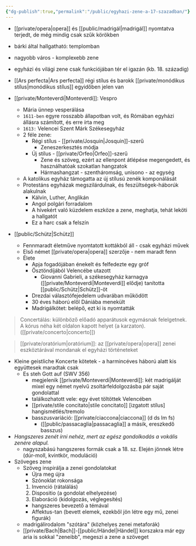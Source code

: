 ```yaml
---
{"dg-publish":true,"permalink":"/public/egyhazi-zene-a-17-szazadban/"}
---
```


-   [[private/opera\|opera]] és [[public/madrigál\|madrigál]] nyomtatva terjedt, de még mindig csak szűk körökben
-   bárki által hallgatható: templomban
-   nagyobb város - komplexebb zene
-   egyházi és világi zene csak funkciójában tér el igazán (kb. 18. századig)
-   [[Ars perfecta\|Ars perfecta]] régi stílus és barokk [[private/monódikus stílus\|monódikus stílus]] egyidőben jelen van

-   [[private/Monteverdi\|Monteverdi]]: Vespro
    -   Mária ünnep vesperálása
    -   `1611-ben` egyre rosszabb állapotban volt, és Rómában egyházi állásra számított, és erre írta meg
    -   `1613:` Velencei Szent Márk Székesegyház
    -   2 féle zene:
        -   Régi stílus - [[private/Josquin\|Josquin]]-szerű
            -   Zeneszerkesztés módja
        -   Új stílus - [[private/Orfeo\|Orfeo]]-szerű
            -   Zene és szöveg, ezért az ellenpont átlépése megengedett, és használhatóak szokatlan hangzatok
            -   Hármashangzat - szentháromság, unisono - az egység
    -   A katolikus egyház támogatta az új stílusú zenék komponálását
    -   Protestáns egyházak megszilárdulnak, és feszültségek-háborúk alakulnak
        -   Kálvin, Luther, Anglikán
        -   Angol polgári forradalom
        -   A hívekért való küzdelem eszköze a zene, meghatja, tehát leköti a hallgatót
        -   Ez a harc csak a felszín
-   [[public/Schütz\|Schütz]]
    -   Fennmaradt életműve nyomtatott kottákból áll - csak egyházi művek
    -   Első német [[private/opera\|opera]] szerzője - nem maradt fenn
    -   Élete
        -   Apja fogadójában énekelt és felfedezte egy gróf
        -   Ösztöndíjából Velencébe utazott
            -   Giovanni Gabrieli, a székesegyház karnagya ([[private/Monteverdi\|Monteverdi]] elődje) tanította [[public/Schütz\|Schütz]]-öt
        -   Drezdai választófejedelem udvarában működött
        -   30 éves háború elől Dániába menekült
        -   Madrigálkötet: belépő, ezt ki is nyomtatták

> Concertálás: különböző előadó apparátusok egymásnak felelgetnek. A kórus néha két oldalon kapott helyet (a karzaton). ([[private/concerto\|concerto]])

> [[private/oratórium\|oratórium]]: az [[private/opera\|opera]] zenei eszköztárával mondanak el egyházi történeteket

-   Kleine geistliche Koncerte kötetek - a harmincéves háború alatt kis együttesek maradtak csak
	-   Es steh Gott auf (SWV 356)
		-   megjelenik [[private/Monteverdi\|Monteverdi]]: két madrigálját mixel egy német nyelvű zsoltárfeldolgozásba pár saját gondolattal
		-   találkozhatott vele: egy évet töltöttek Velencében
		-   [[private/stile concitato\|stile concitato]] [izgatott stílus] hangismétlés/tremolo
		-   basszusvariáció: [[private/ciaccona\|ciaccona]] (d ds lm fs)
			-   ([[public/passacaglia\|passacaglia]] a másik, ereszkedő basszus)
-   *Hangszeres zenét írni nehéz, mert az egész gondolkodás a vokális zenére alapul.*
	-   nagyszabású hangszeres formák csak a 18. sz. Elején jönnek létre (dúr-moll, kvintkör, moduláció)
-   Szöveges zene
	-   Szöveg inspirálja a zenei gondolatokat
		-   Újra meg újra
		-   Szónoklat rokonsága
		1.  Invenció (rátalálás)
		2.  Dispositio (a gondolat elhelyezése)
		3.  Elaboráció (kidolgozás, véglegesítés)
		-   hangszeres bevezető a témával
		-   Affektus-tan (bevett elemek, ezekből jön létre egy mű, zenei figurák)
	-   madrigálirodalom "szótára" (közhelyes zenei metaforák)
	-   [[private/Bach\|Bach]]-[[public/Händel\|Händel]] korszakra már egy aria is sokkal "zeneibb", megeszi a zene a szöveget